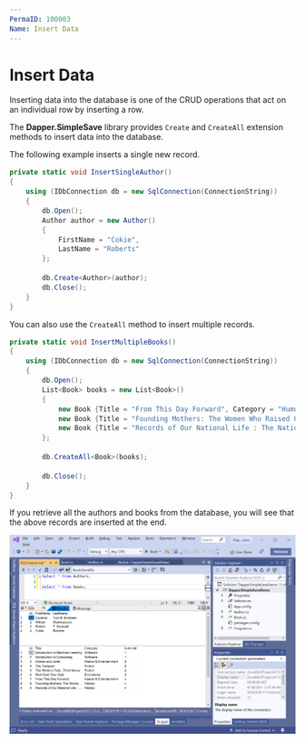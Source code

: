 ```yaml
---
PermaID: 100003
Name: Insert Data
---
```


# Insert Data

Inserting data into the database is one of the CRUD operations that act on an individual row by inserting a row. 

The **Dapper.SimpleSave** library provides `Create` and `CreateAll` extension methods to insert data into the database.

The following example inserts a single new record.

```csharp
private static void InsertSingleAuthor()
{
    using (IDbConnection db = new SqlConnection(ConnectionString))
    {
        db.Open();
        Author author = new Author()
        {
            FirstName = "Cokie",
            LastName = "Roberts"
        };

        db.Create<Author>(author);
        db.Close();
    }
}
```

You can also use the `CreateAll` method to insert multiple records.

```csharp
private static void InsertMultipleBooks()
{
    using (IDbConnection db = new SqlConnection(ConnectionString))
    {
        db.Open();
        List<Book> books = new List<Book>()
        {
            new Book {Title = "From This Day Forward", Category = "Humor & Entertainment", AuthorId = 4},
            new Book {Title = "Founding Mothers: The Women Who Raised Our Nation", Category = "History", AuthorId = 4},
            new Book {Title = "Records of Our National Life : The National Archives", Category = "History", AuthorId = 4}
        };

        db.CreateAll<Book>(books);

        db.Close();
    }
}
```

If you retrieve all the authors and books from the database, you will see that the above records are inserted at the end.

<img src="images/insert-data-1.png" alt="Database data">